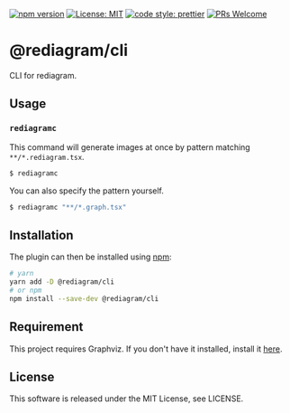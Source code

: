 [![npm version](https://badge.fury.io/js/%40rediagram%2Fcli.svg)](https://badge.fury.io/js/%40rediagram%2Fcli)
[![License: MIT](https://img.shields.io/badge/License-MIT-yellow.svg)](https://opensource.org/licenses/MIT)
[![code style: prettier](https://img.shields.io/badge/code_style-prettier-ff69b4.svg)](https://github.com/prettier/prettier)
[![PRs Welcome](https://img.shields.io/badge/PRs-welcome-brightgreen.svg)](http://makeapullrequest.com)

# @rediagram/cli

CLI for rediagram.

## Usage

### `rediagramc`

This command will generate images at once by pattern matching `**/*.rediagram.tsx`.

```bash
$ rediagramc
```

You can also specify the pattern yourself.

```bash
$ rediagramc "**/*.graph.tsx"
```

## Installation

The plugin can then be installed using [npm](https://www.npmjs.com/):

```bash
# yarn
yarn add -D @rediagram/cli
# or npm
npm install --save-dev @rediagram/cli
```

## Requirement

This project requires Graphviz.
If you don't have it installed, install it [here](https://graphviz.gitlab.io/download/).

## License

This software is released under the MIT License, see LICENSE.
